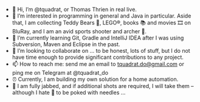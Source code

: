 - 👋 Hi, I’m @tquadrat, or Thomas Thrien in real live.
- 👀 I’m interested in programming in general and Java in particular. Aside that, I am collecting Teddy Bears 🧸, LEGO®, books 📚 and movies 🎞 on BluRay, and I am an avid sports shooter and archer 🏹.
- 🌱 I’m currently learning Git, Gradle and IntelliJ IDEA after I was using Subversion, Maven and Eclipse in the past.
- 💞️ I’m looking to collaborate on … to be honest, lots of stuff, but I do not have time enough to provide significant contributions to any project.
- 📫 How to reach me: send me an email to tquadrat.do@gmail.com or ping me on Telegram at @tquadrat_do
- ⏰ Currently, I am building my own solution for a home automation.
- 🦠 I am fully jabbed, and if additional shots are required, I will take them – although I hate 💉 to be poked with needles …
<!---
tquadrat/tquadrat is a ✨ special ✨ repository because its `README.md` (this file) appears on your GitHub profile.
You can click the Preview link to take a look at your changes.
--->
